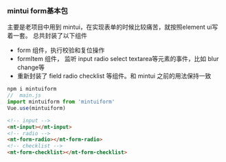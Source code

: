 ### mintui form基本包
主要是老项目中用到 mintui，在实现表单的时候比较痛苦，就按照element ui写着一套。
总共封装了以下组件
- form 组件，执行校验和复位操作
- formItem 组件， 监听 input radio select textarea等元素的事件，比如 blur change等
- 重新封装了 field radio checklist 等组件。和 mintui 之前的用法保持一致

```js
npm i mintuiform
//  main.js
import mintuiform from 'mintuiform'
Vue.use(mintuiform)
```
```html
<!-- input -->
<mt-input></mt-input>
<!-- radio -->
<mt-form-radio></mt-form-radio>
<!-- checklist -->
<mt-form-checklist></mt-form-checklist>
```